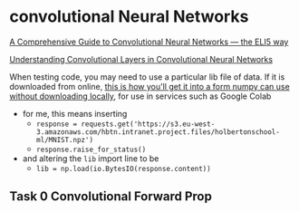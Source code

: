# convolutional Neural Networks

[A Comprehensive Guide to Convolutional Neural Networks — the ELI5 way](https://towardsdatascience.com/a-comprehensive-guide-to-convolutional-neural-networks-the-eli5-way-3bd2b1164a53)

[Understanding Convolutional Layers in Convolutional Neural Networks](https://github.com/Machinelearninguru/Image-Processing-Computer-Vision/blob/master/Convolutional%20Neural%20Network/Convolutional%20Layers/README.md)

When testing code, you may need to use a particular lib file of data. If it is downloaded from online, [this is how you'll get it into a form numpy can use without downloading locally](https://stackoverflow.com/questions/52884563/loading-numpy-array-from-http-response-without-saving-a-file), for use in services such as Google Colab
* for me, this means inserting
  * `response = requests.get('https://s3.eu-west-3.amazonaws.com/hbtn.intranet.project.files/holbertonschool-ml/MNIST.npz')`
  * `response.raise_for_status()`
* and altering the `lib` import line to be
  * `lib = np.load(io.BytesIO(response.content))`

## Task 0 Convolutional Forward Prop

